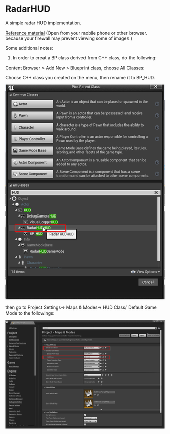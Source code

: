 # RadarHUD
A simple radar HUD implementation.

[Reference material](https://orfeasel.com/cpp-radar/) (Open from your mobile phone or other browser. because your firewall may prevent viewing some of images.)

Some additional notes:

1. In order to creat a BP class derived from C++ class, do the following:

Content Browser > Add New > Blueprint class, choose All Classes:

Choose C++ class you created on the menu, then rename it to BP_HUD.

![BP_HUD](https://github.com/SeokLeeUS/RadarHUD/raw/master/_image/BP_HUD_Class.png)

then go to Project Settings-> Maps & Modes-> HUD Class/ Default Game Mode to the followings:

![Project Settings](https://github.com/SeokLeeUS/RadarHUD/raw/master/_image/Project_Settings.png)




